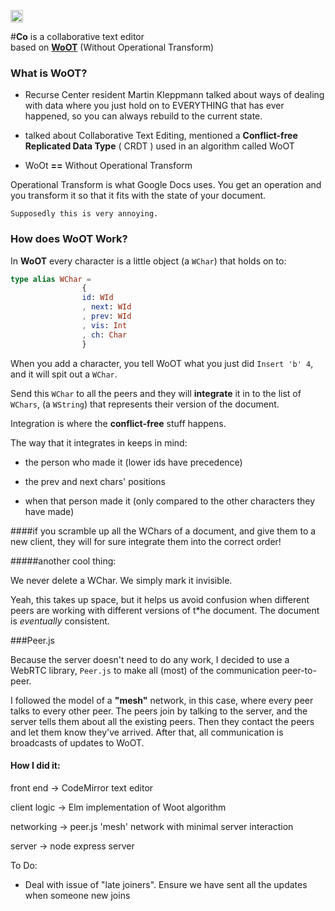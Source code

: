 <a href='http://www.recurse.com' title='Made with love at the Recurse Center'><img src='https://cloud.githubusercontent.com/assets/2883345/11325206/336ea5f4-9150-11e5-9e90-d86ad31993d8.png' height='20px'/></a>

#**Co** is a collaborative text editor  
based on **[WoOT](https://hal.inria.fr/inria-00071240/document)** (Without Operational Transform)

### What is WoOT?

 - Recurse Center resident Martin Kleppmann talked about ways of dealing with data where you just hold on to EVERYTHING 
 		that has ever happened, so you can always rebuild to the current state.

 - talked about Collaborative Text Editing, mentioned a 
 		**Conflict-free Replicated Data Type** ( CRDT ) used in an algorithm called WoOT

 - WoOt **==** Without Operational Transform

 Operational Transform is what Google Docs uses. You get an operation and you 
 		transform it so that it fits with the state of your document. 

 	Supposedly this is very annoying.







### How does WoOT Work?

 In **WoOT** every character is a little object (a `WChar`) that holds on to:
 		

```elm
type alias WChar = 
				{
				id: WId
                , next: WId
                , prev: WId
                , vis: Int
                , ch: Char
                }
```








 When you add a character, you tell WoOT what you just did `Insert 'b' 4`, and it will spit out a `WChar`.

 Send this `WChar` to all the peers and they will **integrate** it in to the list of `WChars`, (a `WString`) that represents their version of the document.

 Integration is where the **conflict-free** stuff happens. 

 The way that it integrates in keeps in mind: 

 - the person who made it (lower ids have precedence)

 - the prev and next chars' positions

 - when that person made it (only compared to the other characters they have made)


####if you scramble up all the WChars of a document, and give them to a new client, they will for sure integrate them into the correct order!


#####another cool thing:

We never delete a WChar. We simply mark it invisible.

Yeah, this takes up space, but it helps us avoid confusion when different peers are working with different versions of t*he document. The document is *eventually* consistent.


###Peer.js


Because the server doesn't need to do any work, I decided to use a WebRTC library, `Peer.js` to make all (most) of the communication peer-to-peer.

I followed the model of a **"mesh"** network, in this case, where every peer talks to every other peer. The peers join by talking to the server, and the server tells them about all the existing peers.
Then they contact the peers and let them know they've arrived. After that, all communication is broadcasts of updates to WoOT.



#### How I did it: 
front end  -> CodeMirror text editor

client logic -> Elm implementation of Woot algorithm

networking -> peer.js 'mesh' network with minimal server interaction

server -> node express server



To Do:
- Deal with issue of "late joiners". Ensure we have sent all the updates when someone new joins



